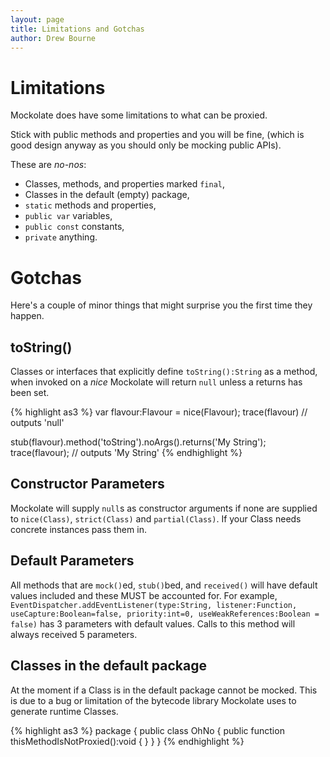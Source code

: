 ```yaml
---
layout: page
title: Limitations and Gotchas
author: Drew Bourne
---
```


# Limitations

Mockolate does have some limitations to what can be proxied. 

Stick with public methods and properties and you will be fine, (which is good design anyway as you should only be mocking public APIs). 

These are _no-nos_:

- Classes, methods, and properties marked `final`,
- Classes in the default (empty) package, 
- `static` methods and properties,
- `public var` variables,
- `public const` constants,
- `private` anything.

# Gotchas

Here's a couple of minor things that might surprise you the first time they happen.

## toString()

Classes or interfaces that explicitly define `toString():String` as a method, when invoked on a _nice_ Mockolate will return `null` unless a returns has been set.

{% highlight as3 %}
var flavour:Flavour = nice(Flavour);
trace(flavour) 
// outputs 'null'

stub(flavour).method('toString').noArgs().returns('My String');
trace(flavour);
// outputs 'My String'
{% endhighlight %}

## Constructor Parameters

Mockolate will supply `null`s as constructor arguments if none are supplied to `nice(Class)`, `strict(Class)` and `partial(Class)`. If your Class needs concrete instances pass them in.

## Default Parameters

All methods that are `mock()`ed, `stub()`bed, and `received()` will have default values included and these MUST be accounted for. For example, `EventDispatcher.addEventListener(type:String, listener:Function, useCapture:Boolean=false, priority:int=0, useWeakReferences:Boolean = false)` has 3 parameters with default values. Calls to this method will always received 5 parameters.

## Classes in the default package 

At the moment if a Class is in the default package cannot be mocked. This is due to a bug or limitation of the bytecode library Mockolate uses to generate runtime Classes. 

{% highlight as3 %}
package 
{
    public class OhNo 
    {
        public function thisMethodIsNotProxied():void 
        {
        }
    }
}
{% endhighlight %}







